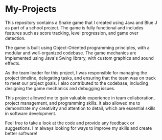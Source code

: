 # My-Projects
This repository contains a Snake game that I created using Java and Blue J as part of a school project. The game is fully functional and includes features such as score tracking, level progression, and game over detection.

The game is built using Object-Oriented programming principles, with a modular and well-organized codebase. The game mechanics are implemented using Java's Swing library, with custom graphics and sound effects.

As the team leader for this project, I was responsible for managing the project timeline, delegating tasks, and ensuring that the team was on track to meet our project goals. I also contributed to the codebase, including designing the game mechanics and debugging issues.

This project allowed me to gain valuable experience in team collaboration, project management, and programming skills. It also allowed me to demonstrate my creativity and attention to detail, which are essential skills in software development.

Feel free to take a look at the code and provide any feedback or suggestions. I'm always looking for ways to improve my skills and create better software!
